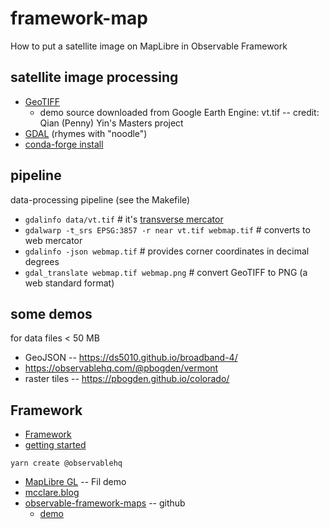 # framework-map

How to put a satellite image on MapLibre in Observable Framework

## satellite image processing

* [GeoTIFF](https://www.earthdata.nasa.gov/esdis/esco/standards-and-practices/geotiff)
  * demo source downloaded from Google Earth Engine: vt.tif -- credit: Qian (Penny) Yin's Masters project
* [GDAL](https://gdal.org/index.html) (rhymes with "noodle")
* [conda-forge install](https://anaconda.org/conda-forge/gdal)

## pipeline

data-processing pipeline (see the Makefile)

* `gdalinfo data/vt.tif` # it's [transverse mercator](https://en.wikipedia.org/wiki/Transverse_Mercator_projection)
* `gdalwarp -t_srs EPSG:3857 -r near vt.tif webmap.tif` # converts to web mercator
* `gdalinfo -json webmap.tif` # provides corner coordinates in decimal degrees
* `gdal_translate webmap.tif webmap.png` # convert GeoTIFF to PNG (a web standard format)

## some demos

for data files < 50 MB

* GeoJSON -- https://ds5010.github.io/broadband-4/
* https://observablehq.com/@pbogden/vermont
* raster tiles -- https://pbogden.github.io/colorado/

## Framework

* [Framework](https://observablehq.com/framework/)
* [getting started](https://observablehq.com/framework/getting-started)

```
yarn create @observablehq
```

* [MapLibre GL](https://observablehq.observablehq.cloud/pangea/party/maplibre-gl#12/47.27574/11.39085/0/52) -- Fil demo
* [mcclare.blog](https://mclare.blog/posts/building-oss-map-apps-with-observable-framework/)
* [observable-framework-maps](https://github.com/bdon/observable-framework-maps) -- github
  * [demo](https://bdon.github.io/observable-framework-maps/)
